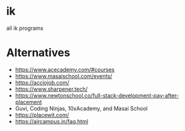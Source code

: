 # ik
all ik programs

# Alternatives
- https://www.acecademy.com/#courses
- https://www.masaischool.com/events/
- https://acciojob.com/
- https://www.sharpener.tech/
- https://www.newtonschool.co/full-stack-development-pay-after-placement
- Guvi, Coding Ninjas, 10xAcademy, and Masai School
- https://placewit.com/
- https://aircampus.in/faq.html
